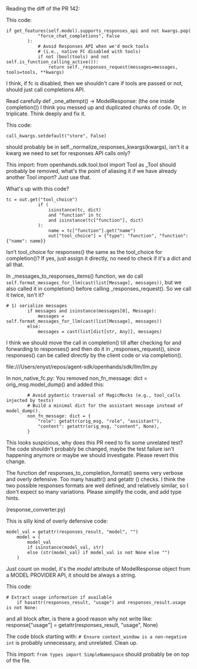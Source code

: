 Reading the diff of the PR 142:

This code:
```
if get_features(self.model).supports_responses_api and not kwargs.pop(
            "force_chat_completions", False
        ):
            # Avoid Responses API when we'd mock tools
            # (i.e., native FC disabled with tools)
            if not (bool(tools) and not self.is_function_calling_active()):
                return self._responses_request(messages=messages, tools=tools, **kwargs)
```
I think, if fc is disabled, then we shouldn't care if tools are passed or not, should just call completions API.

Read carefully def _one_attempt() -> ModelResponse:
(the one inside completion())
I think you messed up and duplicated chunks of code. Or, in triplicate. Think deeply and fix it.

This code:
```
call_kwargs.setdefault("store", False)
```
should probably be in self._normalize_responses_kwargs(kwargs), isn't it a kwarg we need to set for responses API calls only?

This import:
from openhands.sdk.tool.tool import Tool as _Tool
should probably be removed, what's the point of aliasing it if we have already another Tool import? Just use that.

What's up with this code?
```
tc = out.get("tool_choice")
            if (
                isinstance(tc, dict)
                and "function" in tc
                and isinstance(tc["function"], dict)
            ):
                name = tc["function"].get("name")
                out["tool_choice"] = {"type": "function", "function": {"name": name}}
```
Isn't tool_choice for responses() the same as the tool_choice for completion()? If yes, just assign it directly, no need to check if it's a dict and all that.

In _messages_to_responses_items() function, we do call `self.format_messages_for_llm(cast(list[Message], messages))`,
but we also called it in completion() before calling _responses_request(). So we call it twice, isn't it?
```
# 1) serialize messages
        if messages and isinstance(messages[0], Message):
            messages = self.format_messages_for_llm(cast(list[Message], messages))
        else:
            messages = cast(list[dict[str, Any]], messages)
```
I think we should move the call in completion() till after checking for and forwarding to responses() and then do it in _responses_request(), since responses() can be called directly by the client code or via completion().

file:///Users/enyst/repos/agent-sdk/openhands/sdk/llm/llm.py

In non_native_fc.py:
You removed
        non_fn_message: dict = orig_msg.model_dump()
and added this:
```
        # Avoid pydantic traversal of MagicMocks (e.g., tool_calls injected by tests)
        # Build a minimal dict for the assistant message instead of model_dump().
        non_fn_message: dict = {
            "role": getattr(orig_msg, "role", "assistant"),
            "content": getattr(orig_msg, "content", None),
        }
```
This looks suspicious, why does this PR need to fix some unrelated test? The code shouldn't probably be changed, maybe
the test failure isn't happening anymore or maybe we should investigate. Please revert this change.

The function def responses_to_completion_format() seems very verbose and overly defensive. Too many hasattr() and getattr () checks. I think the two possible responses formats are well defined, and relatively similar, so I don't expect so many variations. Please simplify the code, and add type hints.

(response_converter.py)

This is silly kind of overly defensive code:
```
model_val = getattr(responses_result, "model", "")
    model = (
        model_val
        if isinstance(model_val, str)
        else (str(model_val) if model_val is not None else "")
    )
```
Just count on model, it's the *model* attribute of ModelResponse object from a MODEL PROVIDER API, it should be always a string.

This code:
```
# Extract usage information if available
    if hasattr(responses_result, "usage") and responses_result.usage is not None:
```
and all block after, is there a good reason why not write like: response["usage"] = getattr(responses_result, "usage", None)

The code block starting with: `# Ensure context_window is a non-negative int` is probably unnecessary, and unrelated. Clean up.

This import:
`from types import SimpleNamespace`
should probably be on top of the file.

